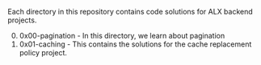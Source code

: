 Each directory in this repository contains code solutions for ALX backend projects.

0) 0x00-pagination - In this directory, we learn about pagination
1) 0x01-caching - This contains the solutions for the cache replacement policy project.
